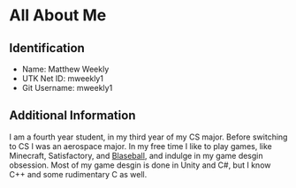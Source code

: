 # All About Me
## Identification
* Name: Matthew Weekly
* UTK Net ID: mweekly1
* Git Username: mweekly1
## Additional Information
I am a fourth year student, in my third year of my CS major. Before switching to CS I was an aerospace major.
In my free time I like to play games, like Minecraft, Satisfactory, and [Blaseball](blaseball.com), and indulge in my game desgin obsession.
Most of my game desgin is done in Unity and C#, but I know C++ and some rudimentary C as well.
